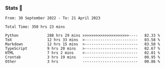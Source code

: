 ### Stats 👋
<!--START_SECTION:waka-->

```text
From: 30 September 2022 - To: 21 April 2023

Total Time: 350 hrs 23 mins

Python             288 hrs 29 mins >>>>>>>>>>>>>>>>>>>>>----   82.33 %
TeX                12 hrs 33 mins  >------------------------   03.58 %
Markdown           12 hrs 15 mins  >------------------------   03.50 %
TypeScript         9 hrs 20 mins   >------------------------   02.67 %
HTML               7 hrs 2 mins    >------------------------   02.01 %
Crontab            3 hrs 19 mins   -------------------------   00.95 %
Other              3 hrs           -------------------------   00.86 %
```

<!--END_SECTION:waka-->

<!--
**buhaytza2005/buhaytza2005** is a ✨ _special_ ✨ repository because its `README.md` (this file) appears on your GitHub profile.

Here are some ideas to get you started:

- 🔭 I’m currently working on ...
- 🌱 I’m currently learning ...
- 👯 I’m looking to collaborate on ...
- 🤔 I’m looking for help with ...
- 💬 Ask me about ...
- 📫 How to reach me: ...
- 😄 Pronouns: ...
- ⚡ Fun fact: ...
-->


